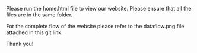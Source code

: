 Please run the home.html file to view our website. Please ensure that all the files are in the same folder.

For the complete flow of the website please refer to the dataflow.png file attached in this git link.

Thank you!
